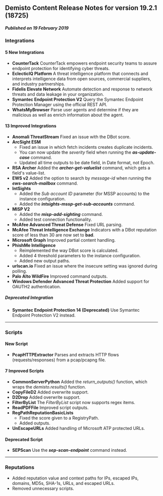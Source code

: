 ## Demisto Content Release Notes for version 19.2.1 (18725)
##### Published on 19 February 2019
### Integrations

####  5 New Integrations
- __CounterTack__
CounterTack empowers endpoint security teams to assure endpoint protection
  for identifying cyber threats.
- __EclecticIQ Platform__
A threat intelligence platform that connects and interprets intelligence data from open sources, commercial suppliers, and industry partnerships.
- __Fidelis Elevate Network__
Automate detection and response to network threats and data leakage in your organization.
- __Symantec Endpoint Protection V2__
Query the Symantec Endpoint Protection Manager using the official REST API.
- __WhatsMyBrowser__
Parse user agents and determine if they are malicious as well as enrich information about the agent.

####  13 Improved Integrations
- __Anomali ThreatStream__
Fixed an issue with the DBot score.
- __ArcSight ESM__
  - Fixed an issue in which fetch incidents creates duplicate incidents.
  - You can now update the _severity_ field when running the ___as-update-case___ command.
  - Updated all time outputs to be date field, in Date format, not Epoch.
- __RSA Archer__
Added the ___archer-get-valuelist___ command, which gets a field's value-list.
- __EWS v2__
Added the option to search by _message-id_ when running the ___ews-search-mailbox___ command.
- __IntSights__
  - Added the _Sub account ID_ parameter (for MSSP accounts) to the instance configuration.
  - Added the ___intsights-mssp-get-sub-accounts___ command.
- __MISP V2__
  - Added the ___misp-add-sighting___ command.
  - Added test connection functionality.
- __McAfee Advanced Threat Defense__
Fixed URL parsing.
- __McAfee Threat Intelligence Exchange__
Indicators with a DBot reputation score of less than 30 are now set to __bad__.
- __Microsoft Graph__
Improved partial content handling.
- __PhishMe Intelligence__
  - Reimplemented the way DBot score is calculated.
  - Added 4 threshold parameters to the instance configuration.
  - Added new output paths.
- __urlscan.io__
Fixed an issue where the insecure setting was ignored during polling.
- __Palo Alto WildFire__
Improved command outputs.
- __Windows Defender Advanced Threat Protection__
Added support for OAUTH2 authentication.

##### Deprecated Integration
- __Symantec Endpoint Protection 14 (Deprecated)__
Use Symantec Endpoint Protection V2 instead.

---
### Scripts

####  New Script
- __PcapHTTPExtractor__
Parses and extracts HTTP flows (requests/responses) from a pcap/pcapng file.

####  7 Improved Scripts
- __CommonServerPython__
Added the _return_outputs()_ function,  which wraps the _demisto.results()_ function.
- __CopyFileD2__
Added overwrite support.
- __D2Drop__
Added overwrite support.
- __FilterByList__
The _FilterByList_ script now supports regex items.
- __ReadPDFFile__
Improved script outputs.
- __RegPathReputationBasicLists__
  - Fixed the score given to a RegistryPath. 
  - Added outputs.
- __UnEscapeURLs__
Added handling of Microsoft ATP protected URLs.

####  Deprecated Script
- __SEPScan__
Use the ___sep-scan-endpoint___ command instead.

---
### Reputations
- Added reputation value and context paths for IPs, escaped IPs, domains, MD5s, SHA-1s, URLs, and escaped URLs. 
- Removed unnecessary scripts.